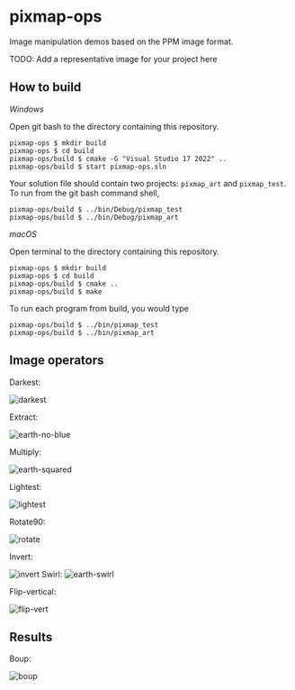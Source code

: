 # pixmap-ops

Image manipulation demos based on the PPM image format.

TODO: Add a representative image for your project here

## How to build

*Windows*

Open git bash to the directory containing this repository.

```
pixmap-ops $ mkdir build
pixmap-ops $ cd build
pixmap-ops/build $ cmake -G "Visual Studio 17 2022" ..
pixmap-ops/build $ start pixmap-ops.sln
```

Your solution file should contain two projects: `pixmap_art` and `pixmap_test`.
To run from the git bash command shell, 

```
pixmap-ops/build $ ../bin/Debug/pixmap_test
pixmap-ops/build $ ../bin/Debug/pixmap_art
```

*macOS*

Open terminal to the directory containing this repository.

```
pixmap-ops $ mkdir build
pixmap-ops $ cd build
pixmap-ops/build $ cmake ..
pixmap-ops/build $ make
```

To run each program from build, you would type

```
pixmap-ops/build $ ../bin/pixmap_test
pixmap-ops/build $ ../bin/pixmap_art
```

## Image operators

Darkest:

![darkest](https://user-images.githubusercontent.com/60118290/217980704-cccf3b1a-99b0-46ee-a607-e82d75cf8916.png)

Extract:

![earth-no-blue](https://user-images.githubusercontent.com/60118290/217980810-55abbb40-2829-4da2-834b-9fd23fe0e7d5.png)

Multiply:

![earth-squared](https://user-images.githubusercontent.com/60118290/217980819-f85a8b2d-b8de-4179-85f6-7bb5c3c0cac3.png)

Lightest:

![lightest](https://user-images.githubusercontent.com/60118290/217980862-022e3d73-46f0-447b-99ce-18d100c94637.png)

Rotate90:

![rotate](https://user-images.githubusercontent.com/60118290/217980873-37c4755c-5a55-4106-b94c-9a34207f5aa4.png)

Invert:

![invert](https://user-images.githubusercontent.com/60118290/217980856-8e5ea2a1-05f8-4dff-ad94-63c3848104a7.png)
Swirl:
![earth-swirl](https://user-images.githubusercontent.com/60118290/217980830-824d3a37-9df7-4b64-8b85-260e0d24db47.png)

Flip-vertical:

![flip-vert](https://user-images.githubusercontent.com/60118290/217980850-7f622b07-0040-4ccc-b152-7e6fe72c54da.png)

## Results

Boup:

![boup](https://user-images.githubusercontent.com/60118290/217981918-85f74098-53c6-478c-8a67-82091688c8eb.png)
